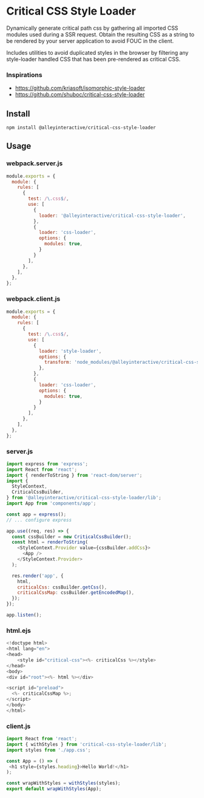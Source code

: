 # Critical CSS Style Loader

Dynamically generate critical path css by gathering all imported CSS modules
used during a SSR request. Obtain the resulting CSS as a string to be rendered
by your server application to avoid FOUC in the client.

Includes utilities to avoid duplicated styles in the browser by filtering any
style-loader handled CSS that has been pre-rendered as critical CSS.

### Inspirations
- https://github.com/kriasoft/isomorphic-style-loader
- https://github.com/shuboc/critical-css-style-loader

## Install
`npm install @alleyinteractive/critical-css-style-loader`

## Usage
### webpack.server.js
```js
module.exports = {
  module: {
    rules: [
      {
        test: /\.css$/,
        use: [
          {
            loader: '@alleyinteractive/critical-css-style-loader',
          },
          {
            loader: 'css-loader',
            options: {
              modules: true,
            }
          }
        ],
      },
    ],
  },
};
```

### webpack.client.js
```js
module.exports = {
  module: {
    rules: [
      {
        test: /\.css$/,
        use: [
          {
            loader: 'style-loader',
            options: {
              transform: 'node_modules/@alleyinteractive/critical-css-style-loader/lib/filterCriticalCss.js',
            },
          },
          {
            loader: 'css-loader',
            options: {
              modules: true,
            }
          }
        ],
      },
    ],
  },
};
```

### server.js
```js
import express from 'express';
import React from 'react';
import { renderToString } from 'react-dom/server';
import {
  StyleContext,
  CriticalCssBuilder,
} from '@alleyinteractive/critical-css-style-loader/lib';
import App from 'components/app';

const app = express();
// ... configure express

app.use((req, res) => {
  const cssBuilder = new CriticalCssBuilder();
  const html = renderToString(
    <StyleContext.Provider value={cssBuilder.addCss}>
      <App />
    </StyleContext.Provider>
  );

  res.render('app', {
    html,
    criticalCss: cssBuilder.getCss(),
    criticalCssMap: cssBuilder.getEncodedMap(),
  });
});

app.listen();
```

### html.ejs
```js
<!doctype html>
<html lang="en">
<head>
    <style id="critical-css"><%- criticalCss %></style>
</head>
<body>
<div id="root"><%- html %></div>

<script id="preload">
  <%- criticalCssMap %>;
</script>
</body>
</html>
```

### client.js
```js
import React from 'react';
import { withStyles } from 'critical-css-style-loader/lib';
import styles from './app.css';

const App = () => (
 <h1 style={styles.heading}>Hello World!</h1> 
);

const wrapWithStyles = withStyles(styles);
export default wrapWithStyles(App);
```
